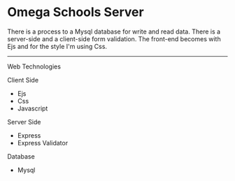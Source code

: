 # Omega Schools Server

There is a process to a Mysql database  for write and read 
data. There is a server-side and a client-side form 
validation.  The  front-end  becomes  with  Ejs  and  for  the 
style I'm using Css.

----------------
Web Technologies

Client Side
- Ejs
- Css
- Javascript

Server Side
- Express
- Express Validator

Database
- Mysql

